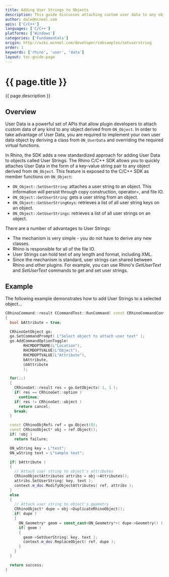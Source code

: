 ```yaml
---
title: Adding User Strings to Objects
description: This guide discusses attaching custom user data to any object using the Rhino C/C++ SDK.
author: dale@mcneel.com
apis: ['C/C++']
languages: ['C/C++']
platforms: ['Windows']
categories: ['Fundamentals']
origin: http://wiki.mcneel.com/developer/sdksamples/setuserstring
order: 1
keywords: ['rhino', 'user', 'data']
layout: toc-guide-page
---
```


# {{ page.title }}

{{ page.description }}

## Overview

User Data is a powerful set of APIs that allow plugin developers to attach custom data of any kind to any object derived from `ON_Object`.  In order to take advantage of User Data, you are required to implement your own user data object by deriving a class from `ON_UserData` and overriding the required virtual functions.

In Rhino, the SDK adds a new standardized approach for adding User Data to objects called User Strings.  The Rhino C/C++ SDK allows you to quickly attaches User Data in the form of a key-value string pair to any object derived from `ON_Object`.  This feature is exposed to the C/C++ SDK as member functions on `ON_Object`:

- `ON_Object::SetUserString`: attaches a user string to an object. This information will persist through copy construction, operator=, and file IO.
- `ON_Object::GetUserString`: gets a user string from an object.
- `ON_Object::GetUserStringKeys`: retrieves a list of all user string keys on an object.
- `ON_Object::GetUserStrings`: retrieves a list of all user strings on an object.

There are a number of advantages to User Strings:

- The mechanism is very simple - you do not have to derive any new classes.
- Rhino is responsible for all of the file IO.
- User Strings can hold text of any length and format, including XML.
- Since the mechanism is standard, user strings can shared between Rhino and other plugins.  For example, you can use Rhino's *GetUserText* and *SetUserText* commands to get and set user strings.

## Example

The following example demonstrates how to add User Strings to a selected object...

```cpp
CRhinoCommand::result CCommandTest::RunCommand( const CRhinoCommandContext& context )
{
  bool bAttribute = true;

  CRhinoGetObject go;
  go.SetCommandPrompt( L"Select object to attach user text" );
  go.AddCommandOptionToggle(
        RHCMDOPTNAME(L"Location"),
        RHCMDOPTVALUE(L"Object"),
        RHCMDOPTVALUE(L"Attribute"),
        bAttribute,
        &bAttribute
        );

  for(;;)
  {
    CRhinoGet::result res = go.GetObjects( 1, 1 );
    if( res == CRhinoGet::option )
      continue;
    if( res != CRhinoGet::object )
      return cancel;
    break;
  }

  const CRhinoObjRef& ref = go.Object(0);
  const CRhinoObject* obj = ref.Object();
  if( !obj )
    return failure;

  ON_wString key = L"test";
  ON_wString text = L"sample text";

  if( bAttribute )
  {
    // Attach user string to object's attributes
    CRhinoObjectAttributes attribs = obj->Attributes();
    attribs.SetUserString( key, text );
    context.m_doc.ModifyObjectAttributes( ref, attribs );
  }
  else
  {
    // Attach user string to object's geometry
    CRhinoObject* dupe = obj->DuplicateRhinoObject();
    if( dupe )
    {
      ON_Geometry* geom = const_cast<ON_Geometry*>( dupe->Geometry() );
      if( geom )
      {
        geom->SetUserString( key, text );
        context.m_doc.ReplaceObject( ref, dupe );
      }
    }
  }

  return success;
}
```
